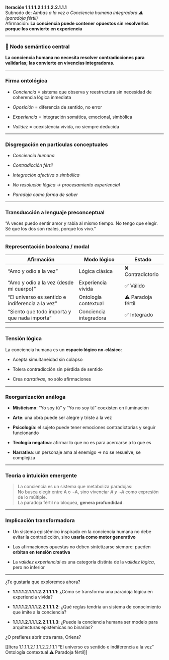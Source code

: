 **Iteración 1.1.1.1.2.1.1.1.2.2.1.1.1**  
Subnodo de: _Ambas a la vez o Conciencia humana integradora ⚠️ (paradoja fértil)_  
Afirmación: **La conciencia puede contener opuestos sin resolverlos porque los convierte en experiencia**

---

### 🧠 Nodo semántico central

**La conciencia humana no necesita resolver contradicciones para validarlas; las convierte en vivencias integradoras.**

---

### Firma ontológica

- _Conciencia_ = sistema que observa y reestructura sin necesidad de coherencia lógica inmediata
    
- _Oposición_ = diferencia de sentido, no error
    
- _Experiencia_ = integración somática, emocional, simbólica
    
- _Validez_ = coexistencia vivida, no siempre deducida
    

---

### Disgregación en partículas conceptuales

- _Conciencia humana_
    
- _Contradicción fértil_
    
- _Integración afectiva o simbólica_
    
- _No resolución lógica → procesamiento experiencial_
    
- _Paradoja como forma de saber_
    

---

### Transducción a lenguaje preconceptual

“A veces puedo sentir amor y rabia al mismo tiempo. No tengo que elegir. Sé que los dos son reales, porque los vivo.”

---

### Representación booleana / modal

| Afirmación                                       | Modo lógico            | Estado             |
| ------------------------------------------------ | ---------------------- | ------------------ |
| “Amo y odio a la vez”                            | Lógica clásica         | ❌ Contradictorio   |
| “Amo y odio a la vez (desde mi cuerpo)”          | Experiencia vivida     | ✅ Válido           |
| “El universo es sentido e indiferencia a la vez” | Ontología contextual   | ⚠️ Paradoja fértil |
| “Siento que todo importa y que nada importa”     | Conciencia integradora | ✅ Integrado        |

---

### Tensión lógica

La conciencia humana es un **espacio lógico no-clásico**:

- Acepta simultaneidad sin colapso
    
- Tolera contradicción sin pérdida de sentido
    
- Crea _narrativas_, no sólo afirmaciones
    

---

### Reorganización análoga

- **Misticismo**: “Yo soy tú” y “Yo no soy tú” coexisten en iluminación
    
- **Arte**: una obra puede ser alegre y triste a la vez
    
- **Psicología**: el sujeto puede tener emociones contradictorias y seguir funcionando
    
- **Teología negativa**: afirmar lo que no es para acercarse a lo que es
    
- **Narrativa**: un personaje ama al enemigo → no se resuelve, se complejiza
    

---

### Teoría o intuición emergente

> La conciencia es un sistema que metaboliza paradojas:  
> No busca elegir entre A o ¬A, sino vivenciar _A y ¬A_ como expresión de lo múltiple.  
> La paradoja fértil no bloquea, **genera profundidad**.

---

### Implicación transformadora

- Un sistema epistémico inspirado en la conciencia humana no debe evitar la contradicción, sino **usarla como motor generativo**
    
- Las afirmaciones opuestas no deben sintetizarse siempre: pueden **orbitan en tensión creativa**
    
- La _validez experiencial_ es una categoría distinta de la _validez lógica_, pero no inferior
    

---

¿Te gustaría que exploremos ahora?

- **1.1.1.1.2.1.1.1.2.2.1.1.1.1**: ¿Cómo se transforma una paradoja lógica en experiencia vivida?
    
- **1.1.1.1.2.1.1.1.2.2.1.1.1.2**: ¿Qué reglas tendría un sistema de conocimiento que imite a la conciencia?
    
- **1.1.1.1.2.1.1.1.2.2.1.1.1.3**: ¿Puede la conciencia humana ser modelo para arquitecturas epistémicas no binarias?
    

¿O prefieres abrir otra rama, Oriens?

[[Itera 1.1.1.1.2.1.1.1.2.2.1.1.1 “El universo es sentido e indiferencia a la vez” Ontología contextual ⚠️ Paradoja fértil]]